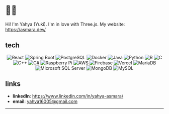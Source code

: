# 👨‍💻

Hi! I'm Yahya (Yuki). I'm in love with Three.js. My website: https://asmara.dev/

## tech

<div align="center">
<img src="https://img.shields.io/badge/-React-61DAFB?style=for-the-badge&logo=react&logoColor=black" alt="React"/>
<img src="https://img.shields.io/badge/-Spring%20Boot-6DB33F?style=for-the-badge&logo=spring&logoColor=white" alt="Spring Boot"/>
<img src="https://img.shields.io/badge/-PostgreSQL-4169E1?style=for-the-badge&logo=postgresql&logoColor=white" alt="PostgreSQL"/>
<img src="https://img.shields.io/badge/-Docker-2496ED?style=for-the-badge&logo=docker&logoColor=white" alt="Docker"/>
<img src="https://img.shields.io/badge/-Java-007396?style=for-the-badge&logo=java&logoColor=white" alt="Java"/>
<img src="https://img.shields.io/badge/-Python-3776AB?style=for-the-badge&logo=python&logoColor=white" alt="Python"/>
<img src="https://img.shields.io/badge/-R-276DC3?style=for-the-badge&logo=r&logoColor=white" alt="R"/>
<img src="https://img.shields.io/badge/-C-A8B9CC?style=for-the-badge&logo=c&logoColor=black" alt="C"/>
<img src="https://img.shields.io/badge/-C%2B%2B-00599C?style=for-the-badge&logo=c%2B%2B&logoColor=white" alt="C++"/>
<img src="https://img.shields.io/badge/-C%23-239120?style=for-the-badge&logo=csharp&logoColor=white" alt="C#"/>
<img src="https://img.shields.io/badge/-Raspberry%20Pi-A22846?style=for-the-badge&logo=raspberry-pi&logoColor=white" alt="Raspberry Pi"/>
<img src="https://img.shields.io/badge/AWS-%23FF9900?style=for-the-badge&logo=amazon-aws&logoColor=white" alt="AWS"/>
<img src="https://img.shields.io/badge/Firebase-039BE5?style=for-the-badge&logo=firebase&logoColor=white" alt="Firebase"/>
<img src="https://img.shields.io/badge/Vercel-%23000000?style=for-the-badge&logo=vercel&logoColor=white" alt="Vercel"/>
<img src="https://img.shields.io/badge/MariaDB-003545?style=for-the-badge&logo=mariadb&logoColor=white" alt="MariaDB"/>
<img src="https://img.shields.io/badge/Microsoft%20SQL%20Server-CC2927?style=for-the-badge&logo=microsoft-sql-server&logoColor=white" alt="Microsoft SQL Server"/>
<img src="https://img.shields.io/badge/MongoDB-%234ea94b?style=for-the-badge&logo=mongodb&logoColor=white" alt="MongoDB"/>
<img src="https://img.shields.io/badge/MySQL-4479A1?style=for-the-badge&logo=mysql&logoColor=white" alt="MySQL"/>
</div>

## links

- **linkedIn**: https://www.linkedin.com/in/yahya-asmara/
- **email**: yahya16005@gmail.com

---
